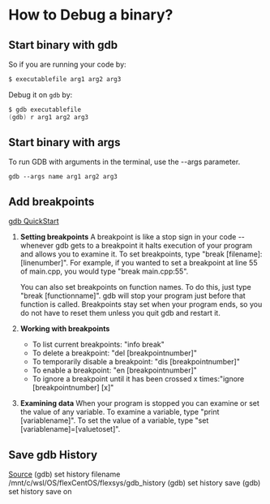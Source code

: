 # How to Debug a binary?

## Start binary with gdb
So if you are running your code by:

```c
$ executablefile arg1 arg2 arg3 
```

Debug it on `gdb` by:

```c
$ gdb executablefile  
(gdb) r arg1 arg2 arg3
```

## Start binary with args
To run GDB with arguments in the terminal, use the --args parameter.

```
gdb --args name arg1 arg2 arg3
```

## Add breakpoints
[gdb QuickStart](https://web.eecs.umich.edu/~sugih/pointers/gdbQS.html#:~:text=Type%20%22gdb%20%5Bfilename%5D%22,them%20with%20%22set%20args%22.)

1. **Setting breakpoints** A breakpoint is like a stop sign in your code -- whenever gdb gets to a breakpoint it halts execution of your program and allows you to examine it. To set breakpoints, type "break [filename]:[linenumber]". For example, if you wanted to set a breakpoint at line 55 of main.cpp, you would type "break main.cpp:55".  
      
    You can also set breakpoints on function names. To do this, just type "break [functionname]". gdb will stop your program just before that function is called. Breakpoints stay set when your program ends, so you do not have to reset them unless you quit gdb and restart it.  
      
    
2. **Working with breakpoints**
    
    - To list current breakpoints: "info break"
    - To delete a breakpoint: "del [breakpointnumber]"
    - To temporarily disable a breakpoint: "dis [breakpointnumber]"
    - To enable a breakpoint: "en [breakpointnumber]"
    - To ignore a breakpoint until it has been crossed x times:"ignore [breakpointnumber] [x]"
    
      
    
3. **Examining data** When your program is stopped you can examine or set the value of any variable. To examine a variable, type "print [variablename]". To set the value of a variable, type "set [variablename]=[valuetoset]".

## Save gdb History

[Source](https://www.ece.villanova.edu/VECR/doc/gdb/Command-History.html#:~:text=Set%20the%20name%20of%20the,command%20editing%20characters%20listed%20below.)
(gdb) set history filename /mnt/c/wsl/OS/flexCentOS/flexsys/gdb_history
(gdb) set history save
(gdb) set history save on


